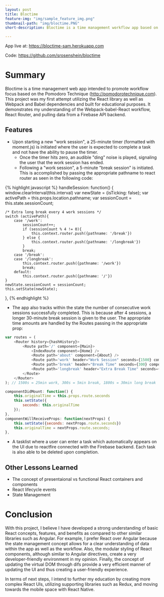 ```yaml
---
layout: post
title: Bloctime
feature-img: "img/sample_feature_img.png"
thumbnail-path: "img/bloctime.PNG"
short-description: Bloctime is a time management workflow app based on the Pomodoro Time Management Technique!

---
```


App live at: <https://bloctime-sam.herokuapp.com>

Code: <https://github.com/srosenshein/bloctime>

# Summary

Bloctime is a time management web app intended to promote workflow focus based on the Pomodoro Technique (<http://pomodorotechnique.com>). This project was my first attempt utilizing the React library as well as Webpack and Babel dependencies and built for educational purposes. It demonstrates my understanding of the Webpack-babel-React workflow, React Router, and pulling data from a Firebase API backend.

## Features

* Upon starting a new "work session", a 25-minute timer (formatted with moment.js) is initiated where the user is expected to complete a task and not have the ability to pause the timer.
	* Once the timer hits zero, an audible "ding" noise is played, signaling the user that the work session has ended.
	* Following a "work session", a 5-minute "break session" is initiated. This is accomplished by passing the appropriate pathname to react router as seen in the following code:

{% highlight javascript %}
handleSession: function() {
	window.clearInterval(this.interval)
	var newState = {isTicking: false};
	var activePath = this.props.location.pathname;
	var sessionCount = this.state.sessionCount;

	/* Extra long break every 4 work sessions */
	switch (activePath){
		case '/work':
			sessionCount++;
			if (sessionCount % 4 != 0){
				this.context.router.push({pathname: '/break'})
			} else {
				this.context.router.push({pathname: '/longbreak'})
			}
			break;
		case '/break':
		case '/longbreak':
			this.context.router.push({pathname: '/work'})
			break;
		default: 
			this.context.router.push({pathname: '/'})
	}
	newState.sessionCount = sessionCount;
	this.setState(newState);
},
{% endhighlight %}

* The app also tracks within the state the number of consecutive work sessions successfully completed. This is because after 4 sessions, a longer 30-minute break session is given to the user. The appropriate time amounts are handled by the Routes passing in the appropriate prop:

```javascript
var routes = (
	<Router history={hashHistory}>
		<Route path='/' component={Main}>
			<IndexRoute component={Home} />
			<Route path='about' component={About} />
			<Route path='work' header="Work Session" seconds={1500} component={TimerContainer} />
			<Route path='break' header="Break Time" seconds={300} component={TimerContainer} />
			<Route path='longbreak' header="Extra Break Time" seconds={1800} component={TimerContainer} />
		</Route>
	</Router>
); // 1500s = 25min work, 300s = 5min break, 1800s = 30min long break
```

```javascript
componentDidMount: function() {
	this.originalTime = this.props.route.seconds
	this.setState({
		seconds: this.originalTime
	});
},
componentWillReceiveProps: function(nextProps) {
	this.setState({seconds: nextProps.route.seconds})
	this.originalTime = nextProps.route.seconds;
},
```
* A tasklist where a user can enter a task which automatically appears on the UI due to reactfire connected with the Firebase backend. Each task is also able to be deleted upon completion.

## Other Lessons Learned

* The concept of presentaional vs functional React containers and components
* React lifecycle events
* State Management

# Conclusion

With this project, I believe I have developed a strong understanding of basic React concepts, features, and benefits as compared to other similar libraries such as Angular. For example, I prefer React over Angular because the state management concept allows for a clear understanding of data within the app as well as the workflow. Also, the modular styling of React components, although similar to Angular directives, create a very developer-friendly environment in my opinion. Finally, the concept of updating the virtual DOM through difs provide a very efficient manner of updating the UI and thus creating a user-friendly experience.

In terms of next steps, I intend to further my education by creating more complex React UIs, utilizing supporting libraries such as Redux, and moving towards the mobile space with React Native. 